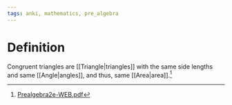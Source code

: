 ```yaml
---
tags: anki, mathematics, pre_algebra
---
```


# Definition

Congruent triangles are [[Triangle|triangles]] with the same side lengths and same [[Angle|angles]], and thus, same [[Area|area]].[^1]


[^1]: [Prealgebra2e-WEB.pdf](zotero://open-pdf/library/items/W4QW2QZI?page=786)